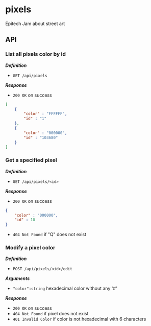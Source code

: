 # pixels
Epitech Jam about street art

## API
###  List all pixels color by id
***Definition***
- `GET /api/pixels`

***Response***
- `200 OK` on success
```json
[
    {
        "color" : "FFFFFF",
        "id" : "1"
    },
    {
        "color" : "000000",
        "id" : "103680"
    }
]
```

### Get a specified pixel
***Definition***
- `GET /api/pixels/<id>`

***Response***
- `200 OK` on success
```json
{
    "color" : "000000",
    "id" : 10
}
```
- `404 Not Found` if "Q" does not exist

### Modify a pixel color
***Definition***
- `POST /api/pixels/<id>/edit`

***Arguments***
- `"color":string` hexadecimal color without any '#'

***Response***
- `200 OK` on success
- `404 Not Found` if pixel does not exist
- `401 Invalid Color` if color is not hexadecimal with 6 characters
